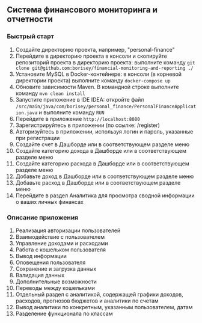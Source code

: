 ## Система финансового мониторинга и отчетности

### Быстрый старт
1. Создайте директорию проекта, например, "personal-finance"
2. Перейдите в директорию проекта в консоли и скопируйте репозиторий проекта в директорию проекта: выполните команду `git clone git@github.com:borisey/financial-monitoring-and-reporting ./`
3. Установите MySQL в Docker-контейнере: в консоли (в корневой директории проекта) выполните команду `docker-compose up`
4. Обновите зависимости Maven. В командной строке выполните команду `mvn clean install`
5. Запустите приложение в IDE IDEA: откройте файл `/src/main/java/com/borisey/personal_finance/PersonalFinanceApplication.java` и выполните команду `RUN`
6. Перейдите в приложение `http://localhost:8080`
7. Зарегистрируйтесь в приложении (по ссылке: /register)
8. Авторизуйтесь в приложении, используя логин и пароль, указанные при регистрации
9. Создайте счет в Дашборде или в соответствующем разделе меню
10. Создайте категорию дохода в Дашборде или в соответствующем разделе меню
11. Создайте категорию расхода в Дашборде или в соответствующем разделе меню
12. Добавьте доход в Дашборде или в соответствующем разделе меню
13. Добавьте расход в Дашборде или в соответствующем разделе меню
14. Перейдите в раздел Аналитика для просмотра сводной информации о ваших личных финансах

### Описание приложения
1. Реализация авторизации пользователей
2. Взаимодействие с пользователем
3. Управление доходами и расходами
4. Работа с кошельком пользователя
5. Вывод информации
6. Оповещения пользователя
7. Сохранение и загрузка данных
8. Валидация данных
9. Дополнительные возможности
10. Переводы между кошельками
11. Отдельный раздел с аналитикой, содержащей графики доходов, расходов, прогнозов бюджетов и аналитики по счетам
12. Вывод аналитики по конкретным, указанным пользователем, датам
13. Разделение функционала по классам